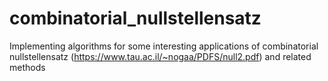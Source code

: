 # combinatorial_nullstellensatz
Implementing algorithms for some interesting applications of combinatorial nullstellensatz (https://www.tau.ac.il/~nogaa/PDFS/null2.pdf) and related methods
